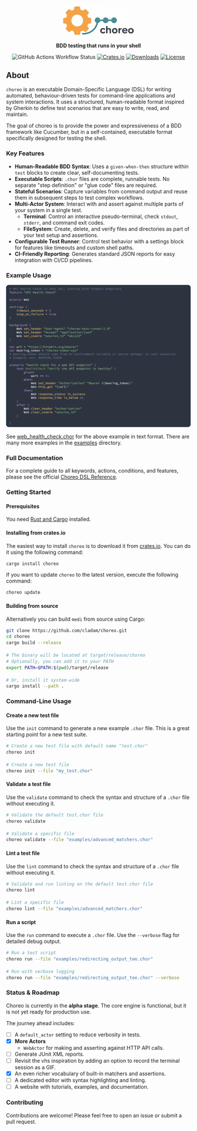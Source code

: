 <div align="center">

<p align="center">
  <img src="assets/choreo-logo.png" alt="choreo logo" width="200"/>
</p>

<p align="center">
  <b>BDD testing that runs in your shell</b><br/>
</p>


![GitHub Actions Workflow Status](https://img.shields.io/github/actions/workflow/status/cladam/choreo/rust-ci.yml)
[![Crates.io](https://img.shields.io/crates/v/choreo.svg)](https://crates.io/crates/choreo)
[![Downloads](https://img.shields.io/crates/d/choreo.svg)](https://crates.io/crates/choreo)
[![License](https://img.shields.io/crates/l/choreo.svg)](https://crates.io/crates/choreo)

</div>

## About

`choreo` is an executable Domain-Specific Language (DSL) for writing automated, behaviour-driven tests for command-line
applications and system interactions. It uses a structured, human-readable format inspired by Gherkin to define test
scenarios that are easy to write, read, and maintain.

The goal of choreo is to provide the power and expressiveness of a BDD framework like Cucumber, but in a self-contained,
executable format specifically designed for testing the shell.

### **Key Features**

- **Human-Readable BDD Syntax**: Uses a `given-when-then` structure within `test` blocks to create clear,
  self-documenting
  tests.
- **Executable Scripts**: `.chor` files are complete, runnable tests. No separate "step definition" or "glue code" files
  are required.
- **Stateful Scenarios**: Capture variables from command output and reuse them in subsequent steps to test complex
  workflows.
- **Multi-Actor System**: Interact with and assert against multiple parts of your system in a single test.
    - **Terminal**: Control an interactive pseudo-terminal, check `stdout`, `stderr`, and command exit codes.
    - **FileSystem**: Create, delete, and verify files and directories as part of your test setup and assertions.
- **Configurable Test Runner**: Control test behavior with a settings block for features like timeouts and custom shell
  paths.
- **CI-Friendly Reporting**: Generates standard JSON reports for easy integration with CI/CD pipelines.

### Example Usage

<p align="center">
  <img src="assets/chor_example.png" alt="choreo logo" width="800"/>
</p>

See [web_health_check.chor](examples/web_health_check.chor) for the above example in text format. There are many more
examples in the [examples](examples) directory.

### Full Documentation

For a complete guide to all keywords, actions, conditions, and features, please see the
official [Choreo DSL Reference](docs/REFERENCE.md).

### Getting Started

#### Prerequisites

You need [Rust and Cargo](https://www.rust-lang.org/tools/install) installed.

#### Installing from crates.io

The easiest way to install `choreo` is to download it from [crates.io](https://crates.io/crates/choreo). You can do it
using the following command:

```bash
cargo install choreo
```

If you want to update `choreo` to the latest version, execute the following command:

```bash
choreo update
```

#### Building from source

Alternatively you can build `medi` from source using Cargo:

```bash
git clone https://github.com/cladam/choreo.git
cd choreo
cargo build --release

# The binary will be located at target/release/choreo
# Optionally, you can add it to your PATH
export PATH=$PATH:$(pwd)/target/release

# Or, install it system-wide
cargo install --path .
```

### Command-Line Usage

#### Create a new test file

Use the `init` command to generate a new example `.chor` file. This is a great starting point for a new test suite.

```bash
# Create a new test file with default name "test.chor"
choreo init

# Create a new test file
choreo init --file "my_test.chor"
```

#### Validate a test file

Use the `validate` command to check the syntax and structure of a `.chor` file without executing it.

```bash
# Validate the default test.chor file
choreo validate

# Validate a specific file
choreo validate --file "examples/advanced_matchers.chor"
```

#### Lint a test file

Use the `lint` command to check the syntax and structure of a `.chor` file without executing it.

```bash
# Validate and run linting on the default test.chor file
choreo lint

# Lint a specific file
choreo lint --file "examples/advanced_matchers.chor"
```

#### Run a script

Use the `run` command to execute a `.chor` file. Use the `--verbose` flag for detailed debug output.

```bash
# Run a test script
choreo run --file "examples/redirecting_output_tee.chor"

# Run with verbose logging
choreo run --file "examples/redirecting_output_tee.chor" --verbose
```

### Status & Roadmap

Choreo is currently in the **alpha stage**. The core engine is functional, but it is not yet ready for production use.

The journey ahead includes:

* [ ] A `default_actor` setting to reduce verbosity in tests.
* [x] **More Actors**
    * `WebActor` for making and asserting against HTTP API calls.
* [ ] Generate JUnit XML reports.
* [ ] Revisit the vhs inspiration by adding an option to record the terminal session as a GIF.
* [x] An even richer vocabulary of built-in matchers and assertions.
* [ ] A dedicated editor with syntax highlighting and linting.
* [ ] A website with tutorials, examples, and documentation.

### **Contributing**

Contributions are welcome! Please feel free to open an issue or submit a pull request.

